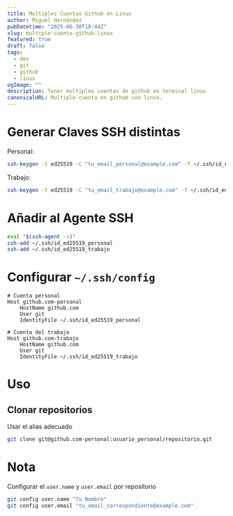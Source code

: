 ```yaml
---
title: Multiples Cuentas Github en Linux
author: Miguel Hernández
pubDatetime: "2025-06-30T10:44Z"
slug: multiple-cuenta-github-linux
featured: true
draft: false
tags:
  - dev
  - git
  - github
  - linux
ogImage: ""
description: Tener multiples cuentas de github en terminal linux
canonicalURL: Multiple cuenta en github con linux.
---
```


# Generar Claves SSH distintas

Personal:

```bash
ssh-keygen -t ed25519 -C "tu_email_personal@example.com" -f ~/.ssh/id_ed25519_personal
```

Trabajo:

```bash
ssh-keygen -t ed25519 -C "tu_email_trabajo@example.com" -f ~/.ssh/id_ed25519_trabajo
```

# Añadir al Agente SSH

```bash
eval "$(ssh-agent -s)"
ssh-add ~/.ssh/id_ed25519_personal
ssh-add ~/.ssh/id_ed25519_trabajo
```

# Configurar `~/.ssh/config`

```
# Cuenta personal
Host github.com-personal
    HostName github.com
    User git
    IdentityFile ~/.ssh/id_ed25519_personal

# Cuenta del trabajo
Host github.com-trabajo
    HostName github.com
    User git
    IdentityFile ~/.ssh/id_ed25519_trabajo
```

# Uso

## Clonar repositorios

Usar el alias adecuado

```bash
git clone git@github.com-personal:usuario_personal/repositorio.git
```

# Nota

Configurar el `user.name` y `user.email` por repositorio

```bash 
git config user.name "Tu Nombre"
git config user.email "tu_email_correspondiente@example.com"
```
